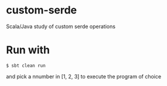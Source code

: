 # custom-serde
Scala/Java study of custom serde operations

# Run with

```
$ sbt clean run
```

and pick a nnumber in [1, 2, 3] to execute the program of choice
